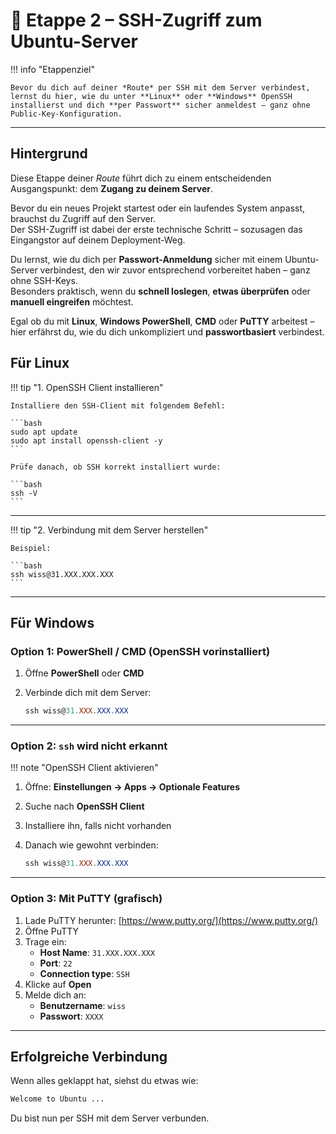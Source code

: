 # 🔐 Etappe 2 – SSH-Zugriff zum Ubuntu-Server

!!! info "Etappenziel"

    Bevor du dich auf deiner *Route* per SSH mit dem Server verbindest, lernst du hier, wie du unter **Linux** oder **Windows** OpenSSH installierst und dich **per Passwort** sicher anmeldest – ganz ohne Public-Key-Konfiguration.

---

## Hintergrund

Diese Etappe deiner _Route_ führt dich zu einem entscheidenden Ausgangspunkt: dem **Zugang zu deinem Server**.

Bevor du ein neues Projekt startest oder ein laufendes System anpasst, brauchst du Zugriff auf den Server.  
Der SSH-Zugriff ist dabei der erste technische Schritt – sozusagen das Eingangstor auf deinem Deployment-Weg.

Du lernst, wie du dich per **Passwort-Anmeldung** sicher mit einem Ubuntu-Server verbindest, den wir zuvor entsprechend vorbereitet haben – ganz ohne SSH-Keys.  
Besonders praktisch, wenn du **schnell loslegen**, **etwas überprüfen** oder **manuell eingreifen** möchtest.

Egal ob du mit **Linux**, **Windows PowerShell**, **CMD** oder **PuTTY** arbeitest – hier erfährst du, wie du dich unkompliziert und **passwortbasiert** verbindest.

## Für Linux

!!! tip "1. OpenSSH Client installieren"

    Installiere den SSH-Client mit folgendem Befehl:

    ```bash
    sudo apt update
    sudo apt install openssh-client -y
    ```

    Prüfe danach, ob SSH korrekt installiert wurde:

    ```bash
    ssh -V
    ```

---

!!! tip "2. Verbindung mit dem Server herstellen"

    Beispiel:

    ```bash
    ssh wiss@31.XXX.XXX.XXX
    ```

---

## Für Windows

### Option 1: PowerShell / CMD (OpenSSH vorinstalliert)

1. Öffne **PowerShell** oder **CMD**
2. Verbinde dich mit dem Server:

   ```powershell
   ssh wiss@31.XXX.XXX.XXX
   ```

---

### Option 2: `ssh` wird nicht erkannt

!!! note "OpenSSH Client aktivieren"

1. Öffne: **Einstellungen → Apps → Optionale Features**
2. Suche nach **OpenSSH Client**
3. Installiere ihn, falls nicht vorhanden
4. Danach wie gewohnt verbinden:

   ```powershell
   ssh wiss@31.XXX.XXX.XXX
   ```

---

### Option 3: Mit PuTTY (grafisch)

1. Lade PuTTY herunter: [https://www.putty.org/](https://www.putty.org/)
2. Öffne PuTTY
3. Trage ein:
   - **Host Name**: `31.XXX.XXX.XXX`
   - **Port**: `22`
   - **Connection type**: `SSH`
4. Klicke auf **Open**
5. Melde dich an:
   - **Benutzername**: `wiss`
   - **Passwort**: `XXXX`

---

## Erfolgreiche Verbindung

Wenn alles geklappt hat, siehst du etwas wie:

```bash
Welcome to Ubuntu ...
```

Du bist nun per SSH mit dem Server verbunden.
